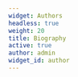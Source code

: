 ```yaml
---
widget: Authors
headless: true
weight: 20
title: Biography
active: true
author: admin
widget_id: author
---
```

